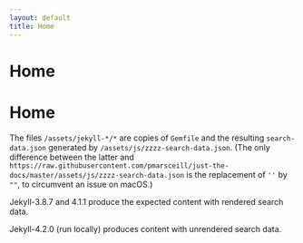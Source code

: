 ```yaml
---
layout: default
title: Home
---
```


# Home

# Home

The files `/assets/jekyll-*/*` are copies of `Gemfile` and the resulting
`search-data.json` generated by `/assets/js/zzzz-search-data.json`.
(The only difference between the latter and 
`https://raw.githubusercontent.com/pmarsceill/just-the-docs/master/assets/js/zzzz-search-data.json`
is the replacement of `''` by `""`, to circumvent an issue on macOS.)

Jekyll-3.8.7 and 4.1.1 produce the expected content with rendered search data.

Jekyll-4.2.0 (run locally) produces content with unrendered search data.
